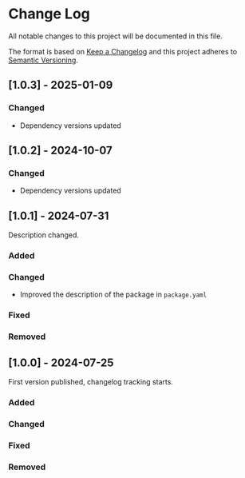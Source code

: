 # Change Log

All notable changes to this project will be documented in this file.

The format is based on [Keep a Changelog](https://keepachangelog.com/)
and this project adheres to [Semantic Versioning](https://semver.org/).

## [1.0.3] - 2025-01-09

### Changed

- Dependency versions updated

## [1.0.2] - 2024-10-07

### Changed

- Dependency versions updated

## [1.0.1] - 2024-07-31

Description changed.

### Added

### Changed

- Improved the description of the package in `package.yaml`

### Fixed

### Removed

## [1.0.0] - 2024-07-25

First version published, changelog tracking starts.

### Added

### Changed

### Fixed

### Removed
